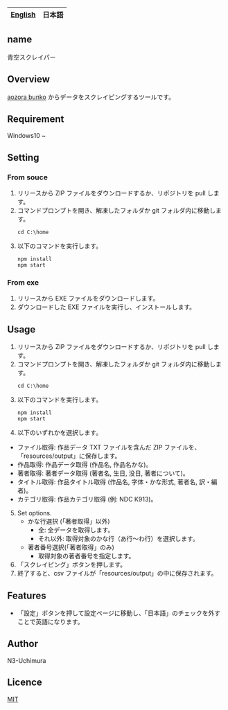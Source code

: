 <table>
	<thead>
    	<tr>
      		<th style="text-align:center"><a href="README.md">English</a></th>
      		<th style="text-align:center">日本語</th>
    	</tr>
  	</thead>
</table>

## name

青空スクレイパー

## Overview

[aozora bunko](https://www.aozora.gr.jp/) からデータをスクレイピングするツールです。

## Requirement

Windows10 ~

## Setting

### From souce

1. リリースから ZIP ファイルをダウンロードするか、リポジトリを pull します。
2. コマンドプロンプトを開き、解凍したフォルダか git フォルダ内に移動します。
   ```
   cd C:\home
   ```
3. 以下のコマンドを実行します。
   ```
   npm install
   npm start
   ```

### From exe

1. リリースから EXE ファイルをダウンロードします。
2. ダウンロードした EXE ファイルを実行し、インストールします。

## Usage

1. リリースから ZIP ファイルをダウンロードするか、リポジトリを pull します。
2. コマンドプロンプトを開き、解凍したフォルダか git フォルダ内に移動します。
   ```
   cd C:\home
   ```
3. 以下のコマンドを実行します。
   ```
   npm install
   npm start
   ```
4. 以下のいずれかを選択します。

- ファイル取得: 作品データ TXT ファイルを含んだ ZIP ファイルを、「resources/output」に保存します。
- 作品取得: 作品データ取得 (作品名, 作品名かな)。
- 著者取得: 著者データ取得 (著者名, 生日, 没日, 著者について)。
- タイトル取得: 作品タイトル取得 (作品名, 字体・かな形式, 著者名, 訳・編者)。
- カテゴリ取得: 作品カテゴリ取得 (例: NDC K913)。

5. Set options.
   - かな行選択 (「著者取得」以外)
     - 全: 全データを取得します。
     - それ以外: 取得対象のかな行（あ行～わ行）を選択します。
   - 著者番号選択(「著者取得」のみ)
     - 取得対象の著者番号を指定します。
6. 「スクレイピング」ボタンを押します。
7. 終了すると、csv ファイルが「resources/output」の中に保存されます。

## Features

- 「設定」ボタンを押して設定ページに移動し、「日本語」のチェックを外すことで英語になります。

## Author

N3-Uchimura

## Licence

[MIT](https://mit-license.org/)
